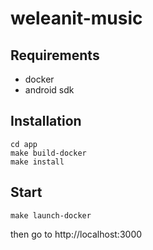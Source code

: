weleanit-music
==============

## Requirements

- docker
- android sdk

## Installation

```
cd app
make build-docker
make install
```

## Start

```
make launch-docker
```

then go to http://localhost:3000
